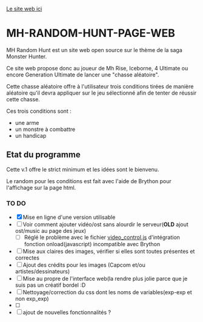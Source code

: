 
<a href="https://monster-hunter-randomizer.000webhostapp.com/index.html">Le site web ici</a>

# MH-RANDOM-HUNT-PAGE-WEB

MH Random Hunt est un site web open source sur le thème de la saga Monster Hunter.

Ce site web propose donc au joueur de Mh Rise, Iceborne, 4 Ultimate ou encore Generation Ultimate de lancer une "chasse aléatoire".

Cette chasse aléatoire offre à l'utilisateur trois conditions tirées de manière aléatoire qu'il devra appliquer sur le jeu sélectionné afin de tenter de réussir cette chasse.

Ces trois conditions sont :
  * une arme
  * un monstre à combattre
  * un handicap

## Etat du programme

Cette v.1 offre le strict minimum et les idées sont le bienvenu.

Le random pour les conditions est fait avec l'aide de Brython pour l'affichage sur la page html.

### TO DO

- [X] Mise en ligne d'une version utilisable
- [ ] Voir comment ajouter vidéo/ost sans alourdir le serveur(**OLD** ajout ost/music au page des jeux)  
  - [ ] Réglé le problème avec le fichier [video_control.js](https://github.com/Kyosse/MH-RANDOM-HUNT-PAGE-WEB/blob/main/video_control.js) d'intégration fonction onload(javascript) incompatible avec Brython 

- [ ] Mise aux claires des images, vérifier si elles sont toutes présentes et correctes
- [ ] Ajout des crédits pour les images (Capcom et/ou artistes/dessinateurs)
- [ ] Mise au propre de l'interface web(la rendre plus jolie parce que je suis pas un créatif bordel :D
- [ ] Nettoyage/correction du css dont les noms de variables(exp-exp et non exp_exp)
- [ ] 
- [ ] ajout de nouvelles fonctionnalités ?